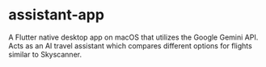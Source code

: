 # assistant-app
A Flutter native desktop app on macOS that utilizes the Google Gemini API. Acts as an AI travel assistant which compares different options for flights similar to Skyscanner.

